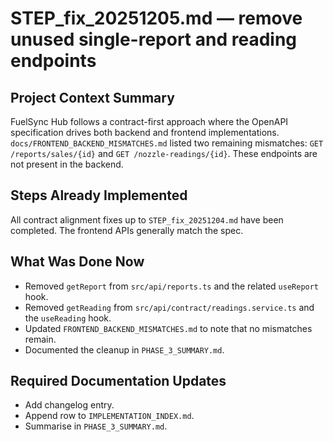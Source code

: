 # STEP_fix_20251205.md — remove unused single-report and reading endpoints

## Project Context Summary
FuelSync Hub follows a contract-first approach where the OpenAPI specification drives both backend and frontend implementations. `docs/FRONTEND_BACKEND_MISMATCHES.md` listed two remaining mismatches: `GET /reports/sales/{id}` and `GET /nozzle-readings/{id}`. These endpoints are not present in the backend.

## Steps Already Implemented
All contract alignment fixes up to `STEP_fix_20251204.md` have been completed. The frontend APIs generally match the spec.

## What Was Done Now
- Removed `getReport` from `src/api/reports.ts` and the related `useReport` hook.
- Removed `getReading` from `src/api/contract/readings.service.ts` and the `useReading` hook.
- Updated `FRONTEND_BACKEND_MISMATCHES.md` to note that no mismatches remain.
- Documented the cleanup in `PHASE_3_SUMMARY.md`.

## Required Documentation Updates
- Add changelog entry.
- Append row to `IMPLEMENTATION_INDEX.md`.
- Summarise in `PHASE_3_SUMMARY.md`.
